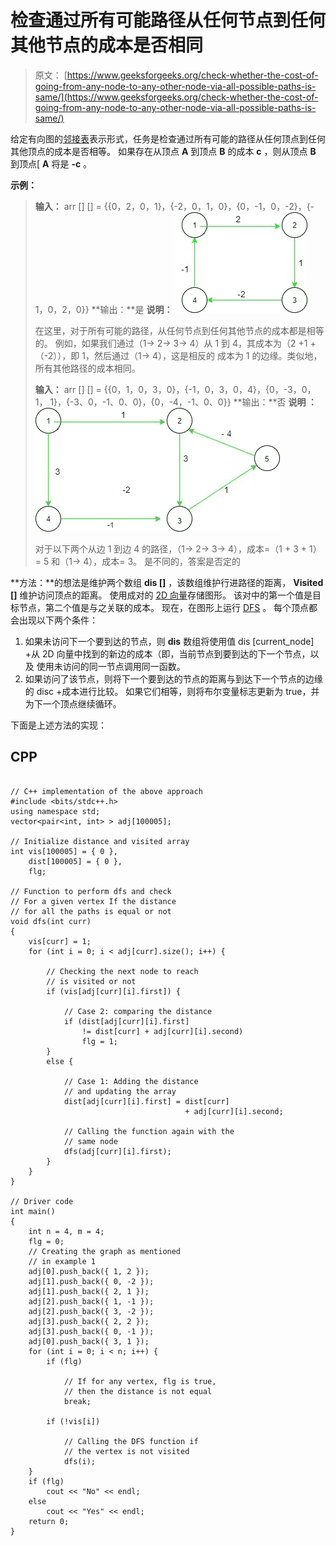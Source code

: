 # 检查通过所有可能路径从任何节点到任何其他节点的成本是否相同

> 原文： [https://www.geeksforgeeks.org/check-whether-the-cost-of-going-from-any-node-to-any-other-node-via-all-possible-paths-is-same/](https://www.geeksforgeeks.org/check-whether-the-cost-of-going-from-any-node-to-any-other-node-via-all-possible-paths-is-same/)

给定有向图的[邻接表](https://www.geeksforgeeks.org/graph-and-its-representations/)表示形式，任务是检查通过所有可能的路径从任何顶点到任何其他顶点的成本是否相等。 如果存在从顶点 **A** 到顶点 **B** 的成本 **c** ，则从顶点 **B** 到顶点[ **A** 将是 **-c** 。

**示例：**

> **输入：** arr [] [] = {{0，2，0，1}，{-2，0，1，0}，{0，-1，0，-2}，{- 1，0，2，0}}
> **输出：**是
> **说明：**
> [![](img/ceae0f41ba58cdf56e0ffbe928fa260c.png)](https://media.geeksforgeeks.org/wp-content/uploads/20200224123639/s27.jpg)
> 
> 在这里，对于所有可能的路径，从任何节点到任何其他节点的成本都是相等的。 例如，如果我们通过（1-> 2-> 3-> 4）从 1 到 4，其成本为（2 +1 +（-2）），即 1，然后通过（1-> 4），这是相反的 成本为 1 的边缘。类似地，所有其他路径的成本相同。
> 
> **输入：** arr [] [] = {{0，1，0，3，0}，{-1，0，3，0，4}，{0，-3，0，1， 1}，{-3、0，-1、0、0}，{0，-4，-1、0、0}}
> **输出：**否
> **说明 ：**
> [![](img/5b2aa7f5576c8bd1cff6249700613a5c.png)](https://media.geeksforgeeks.org/wp-content/uploads/20200224124854/s32.jpg)
> 
> 对于以下两个从边 1 到边 4 的路径，（1-> 2-> 3-> 4），成本=（1 + 3 + 1）= 5 和（1-> 4），成本= 3。 是不同的，答案是否定的

**方法：**的想法是维护两个数组 **dis []** ，该数组维护行进路径的距离， **Visited []** 维护访问顶点的距离。 使用成对的 [2D 向量](https://www.geeksforgeeks.org/2d-vector-in-cpp-with-user-defined-size/)存储图形。 该对中的第一个值是目标节点，第二个值是与之关联的成本。 现在，在图形上运行 [DFS](http://www.geeksforgeeks.org/depth-first-traversal-for-a-graph/) 。 每个顶点都会出现以下两个条件：

1.  如果未访问下一个要到达的节点，则 **dis** 数组将使用值 dis [current_node] +从 2D 向量中找到的新边的成本（即，当前节点到要到达的下一个节点，以及 使用未访问的同一节点调用同一函数。
2.  如果访问了该节点，则将下一个要到达的节点的距离与到达下一个节点的边缘的 disc +成本进行比较。 如果它们相等，则将布尔变量标志更新为 true，并为下一个顶点继续循环。

下面是上述方法的实现：

## CPP

```

// C++ implementation of the above approach 
#include <bits/stdc++.h> 
using namespace std; 
vector<pair<int, int> > adj[100005]; 

// Initialize distance and visited array 
int vis[100005] = { 0 }, 
    dist[100005] = { 0 }, 
    flg; 

// Function to perform dfs and check 
// For a given vertex If the distance 
// for all the paths is equal or not 
void dfs(int curr) 
{ 
    vis[curr] = 1; 
    for (int i = 0; i < adj[curr].size(); i++) { 

        // Checking the next node to reach 
        // is visited or not 
        if (vis[adj[curr][i].first]) { 

            // Case 2: comparing the distance 
            if (dist[adj[curr][i].first] 
                != dist[curr] + adj[curr][i].second) 
                flg = 1; 
        } 
        else { 

            // Case 1: Adding the distance 
            // and updating the array 
            dist[adj[curr][i].first] = dist[curr] 
                                       + adj[curr][i].second; 

            // Calling the function again with the 
            // same node 
            dfs(adj[curr][i].first); 
        } 
    } 
} 

// Driver code 
int main() 
{ 
    int n = 4, m = 4; 
    flg = 0; 
    // Creating the graph as mentioned 
    // in example 1 
    adj[0].push_back({ 1, 2 }); 
    adj[1].push_back({ 0, -2 }); 
    adj[1].push_back({ 2, 1 }); 
    adj[2].push_back({ 1, -1 }); 
    adj[2].push_back({ 3, -2 }); 
    adj[3].push_back({ 2, 2 }); 
    adj[3].push_back({ 0, -1 }); 
    adj[0].push_back({ 3, 1 }); 
    for (int i = 0; i < n; i++) { 
        if (flg) 

            // If for any vertex, flg is true, 
            // then the distance is not equal 
            break; 

        if (!vis[i]) 

            // Calling the DFS function if 
            // the vertex is not visited 
            dfs(i); 
    } 
    if (flg) 
        cout << "No" << endl; 
    else
        cout << "Yes" << endl; 
    return 0; 
} 

```